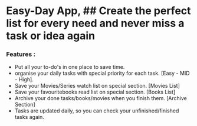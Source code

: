 # Easy-Day App, ## Create the perfect list for every need and never miss a task or idea again
### Features :
- Put all your to-do's in one place to save time.
- organise your daily tasks with special priority for each task. [Easy - MID - High].
- Save your Movies/Series watch list on special section. [Movies List]
- Save your favouritebooks read list on special section. [Books List]
- Archive your done tasks/books/movies when you finish them. [Archive Section]
- Tasks are updated daily, so you can check your unfinished/finished tasks again.

